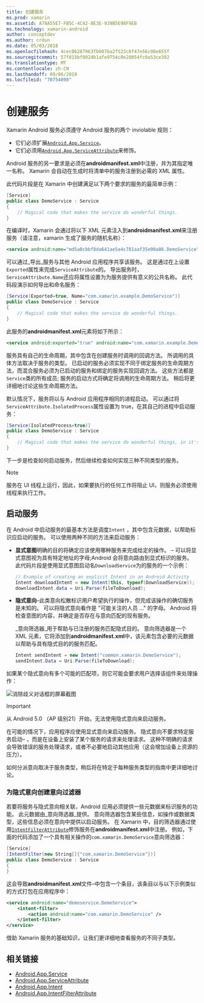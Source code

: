 ```yaml
---
title: 创建服务
ms.prod: xamarin
ms.assetid: A78A55E7-FB5C-4C42-8E3E-939B5E98F9EB
ms.technology: xamarin-android
author: conceptdev
ms.author: crdun
ms.date: 05/03/2018
ms.openlocfilehash: 4cec06287963fb607ba2f523c6f47e56c08e655f
ms.sourcegitcommit: 57f815bf0024b1afe9754c0e28054fc0a53ce302
ms.translationtype: MT
ms.contentlocale: zh-CN
ms.lasthandoff: 09/06/2019
ms.locfileid: "70754898"
---
```

# <a name="creating-a-service"></a>创建服务

Xamarin Android 服务必须遵守 Android 服务的两个 inviolable 规则：

- 它们必须扩展[`Android.App.Service`](xref:Android.App.Service)。
- 它们必须用[`Android.App.ServiceAttribute`](xref:Android.App.ServiceAttribute)来修饰。

Android 服务的另一要求是必须在**androidmanifest.xml**中注册，并为其指定唯一名称。 Xamarin 会自动在生成时将清单中的服务注册到必需的 XML 属性。

此代码片段是在 Xamarin 中创建满足以下两个要求的服务的最简单示例：  

```csharp
[Service]
public class DemoService : Service
{
    // Magical code that makes the service do wonderful things.
}
```

在编译时，Xamarin 会通过将以下 XML 元素注入到**androidmanifest.xml**来注册服务（请注意，xamarin 生成了服务的随机名称）：

```xml
<service android:name="md5a0cbbf8da641ae5a4c781aaf35e00a86.DemoService" />
```

可以通过_导出_服务与其他 Android 应用程序共享该服务。 这是通过在上设置`Exported`属性来完成`ServiceAttribute`的。 导出服务时， `ServiceAttribute.Name`还应将属性设置为为服务提供有意义的公共名称。 此代码段演示如何导出和命名服务：

```csharp
[Service(Exported=true, Name="com.xamarin.example.DemoService")]
public class DemoService : Service
{
    // Magical code that makes the service do wonderful things.
}
```

此服务的**androidmanifest.xml**元素将如下所示：

```xml
<service android:exported="true" android:name="com.xamarin.example.DemoService" />
```

服务具有自己的生命周期，其中包含在创建服务时调用的回调方法。 所调用的具体方法取决于服务的类型。 已启动的服务必须实现不同于绑定服务的生命周期方法，而混合服务必须为已启动的服务和绑定的服务实现回调方法。 这些方法都是`Service`类的所有成员; 服务的启动方式将确定将调用的生命周期方法。 稍后将更详细地讨论这些生命周期方法。

默认情况下，服务将以与 Android 应用程序相同的进程启动。 可以通过将`ServiceAttribute.IsolatedProcess`属性设置为 true，在其自己的进程中启动服务：

```csharp
[Service(IsolatedProcess=true)]
public class DemoService : Service
{
    // Magical code that makes the service do wonderful things, in it's own process!
}
```

下一步是检查如何启动服务，然后继续检查如何实现三种不同类型的服务。

> [!NOTE]
> 服务在 UI 线程上运行，因此，如果要执行的任何工作将阻止 UI，则服务必须使用线程来执行工作。

## <a name="starting-a-service"></a>启动服务

在 Android 中启动服务的最基本方法是调度`Intent` ，其中包含元数据，以帮助标识应启动的服务。 可以使用两种不同的方法来启动服务：

- **显式意图**明确的目的将确定应该使用哪种服务来完成给定的操作。 &ndash; 可以将显式意图视为具有特定地址的字母;Android 会将意向路由到显式标识的服务。 此代码片段是使用显式意图启动名`DownloadService`为的服务的一个示例：

    ```csharp
    // Example of creating an explicit Intent in an Android Activity
    Intent downloadIntent = new Intent(this, typeof(DownloadService));
    downloadIntent.data = Uri.Parse(fileToDownload);
    ```

- **隐式意向**&ndash;此类意向松散标识用户希望执行的操作，但完成该操作的确切服务是未知的。 可以将隐式意向看作是 "可能关注的人员 ..." 的字母。
    Android 将检查意图的内容，并确定是否存在与意向匹配的现有服务。

    _意向筛选器_用于帮助与已注册的服务匹配隐式目的。 意向筛选器是一个 XML 元素，它将添加到**androidmanifest.xml**中，该元素包含必要的元数据以帮助与具有隐式目的的服务匹配。

    ```csharp
    Intent sendIntent = new Intent("common.xamarin.DemoService");
    sendIntent.Data = Uri.Parse(fileToDownload);
    ```

如果某个隐式意向有多个可能的匹配项，则它可能会要求用户选择该组件来处理操作：

![消除歧义对话框的屏幕截图](images/creating-a-service-01.png "消除歧义对话框的屏幕截图")

> [!IMPORTANT]
> 从 Android 5.0 （AP 级别21）开始，无法使用隐式意向来启动服务。

在可能的情况下，应用程序应使用显式意向来启动服务。 隐式意向不要求特定服务启动&ndash; ，而是在设备上安装了某个服务的请求来处理请求。 这种不明确的请求会导致错误的服务处理请求，或者不必要地启动其他应用（这会增加设备上资源的压力）。

如何分派意向取决于服务类型，稍后将在特定于每种服务类型的指南中更详细地讨论。

### <a name="creating-an-intent-filter-for-implicit-intents"></a>为隐式意向创建意向过滤器

若要将服务与隐式意向相关联，Android 应用必须提供一些元数据来标识服务的功能。 此元数据由_意向筛选器_提供。 意向筛选器包含某些信息，如操作或数据类型，这些信息必须在意向中提供以启动服务。 在 Xamarin 中，目的筛选器通过使用[`IntentFilterAttribute`](xref:Android.App.IntentFilterAttribute)修饰服务在**androidmanifest.xml**中注册。 例如，下面的代码添加了一个具有相关操作的`com.xamarin.DemoService`意向筛选器：

```csharp
[Service]
[IntentFilter(new String[]{"com.xamarin.DemoService"})]
public class DemoService : Service
{
}
```

这会导致**androidmanifest.xml**文件&ndash;中包含一个条目，该条目以与以下示例类似的方式打包在应用程序中：

```xml
<service android:name="demoservice.DemoService">
    <intent-filter>
        <action android:name="com.xamarin.DemoService" />
    </intent-filter>
</service>
```

借助 Xamarin 服务的基础知识，让我们更详细地查看服务的不同子类型。

## <a name="related-links"></a>相关链接

- [Android.App.Service](xref:Android.App.Service)
- [Android.App.ServiceAttribute](xref:Android.App.ServiceAttribute)
- [Android.App.Intent](xref:Android.Content.Intent)
- [Android.App.IntentFilterAttribute](xref:Android.App.IntentFilterAttribute)
